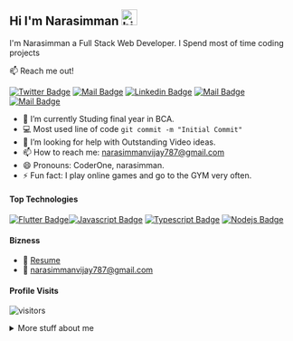 ## Hi I'm Narasimman <img src="https://user-images.githubusercontent.com/1303154/88677602-1635ba80-d120-11ea-84d8-d263ba5fc3c0.gif" width="28px" alt="hi">

I'm Narasimman a Full Stack Web Developer. I Spend most of time coding projects 

:mailbox: Reach me out!

[![Twitter Badge](https://img.shields.io/badge/-@narasimman-1ca0f1?style=flat&labelColor=1ca0f1&logo=twitter&logoColor=white&link=https://twitter.com/Narasimman_23)](https://twitter.com/Narasimman_23)  [![Mail Badge](https://img.shields.io/badge/-Mr.Sfoundation-e74c3c?style=flat&labelColor=e74c3c&logo=wordpress&logoColor=white)](https://narasimman@23.wordpress.com/blog/) [![Linkedin Badge](https://img.shields.io/badge/narasimman-0e76a8?style=flat&labelColor=0e76a8&logo=linkedin&logoColor=white)](https://www.linkedin.com/in/babyluv-overload/) [![Mail Badge](https://img.shields.io/badge/-@narasimman-e84393?style=flat&labelColor=e84393&logo=instagram&logoColor=white)](https://instagram.com/narasimman_23) [![Mail Badge](https://img.shields.io/badge/-narasimman-c0392b?style=flat&labelColor=c0392b&logo=gmail&logoColor=white)](mailto:narasimmanvijay787@gmail.com)

<!-- TODO: Add last video link -->

- 🔭 I’m currently Studing final year in BCA.
- :computer: Most used line of code `git commit -m "Initial Commit"`
- 🤔 I’m looking for help with Outstanding Video ideas.
- 📫 How to reach me: narasimmanvijay787@gmail.com
- 😄 Pronouns: CoderOne, narasimman.
- ⚡ Fun fact: I play online games and go to the GYM very often.

#### Top Technologies

<!-- TODO: Make technologies links takes you to repositories -->

 [![Flutter Badge](https://img.shields.io/badge/-Flutter-007acc?style=for-the-badge&labelColor=black&logo=flutter&logoColor=007acc)](#)[![Javascript Badge](https://img.shields.io/badge/-Javascript-F0DB4F?style=for-the-badge&labelColor=black&logo=javascript&logoColor=F0DB4F)](#) [![Typescript Badge](https://img.shields.io/badge/-Typescript-007acc?style=for-the-badge&labelColor=black&logo=typescript&logoColor=007acc)](#) [![Nodejs Badge](https://img.shields.io/badge/-Nodejs-3C873A?style=for-the-badge&labelColor=black&logo=node.js&logoColor=3C873A)](#) 

#### Bizness
- :paperclip: [Resume](https://drive.google.com/file/d/1ehosFoHFOplFVut6kpKEfXqbPtoAf-9O/view?usp=sharing)
- :email: narasimmanvijay787@gmail.com


#### Profile Visits 

![visitors](https://visitor-badge.glitch.me/badge?page_id=mrsfoundations.mrsfoundations)

<details>
<summary>
  More stuff about me
</summary>

<br >

I love sharing knowledge and Writing Blog About What I Know.

#### Mr.S Foundation?

Mr.S Foundation Is my Dream Project.Through that I want to gave a Free Couching to youngster's and train them to Become a Full Stack Developer.

#### Coding Stats

<!--START_SECTION:waka-->

<!--END_SECTION:waka-->

#### Github Stats

![Narasimman's github stats](https://github-readme-stats.vercel.app/api?username=mrsfoundations&count_private=true&theme=merko&hide=stars)

</details>


[reactplaylist]: https://www.youtube.com/watch?v=KxXXEL-k47Y&list=PLvXDmnBbOF7RnYiZvDwl2Pzcs2kfi10wd
[vscodetutorial]: https://www.youtube.com/watch?v=Bkie2ai8qeE&t=8s
[htmltutorial]: https://www.youtube.com/watch?v=VK6MXVxOsws&t=27s
[javascripttutorial]: https://www.youtube.com/watch?v=D-LHKvmX37Ep